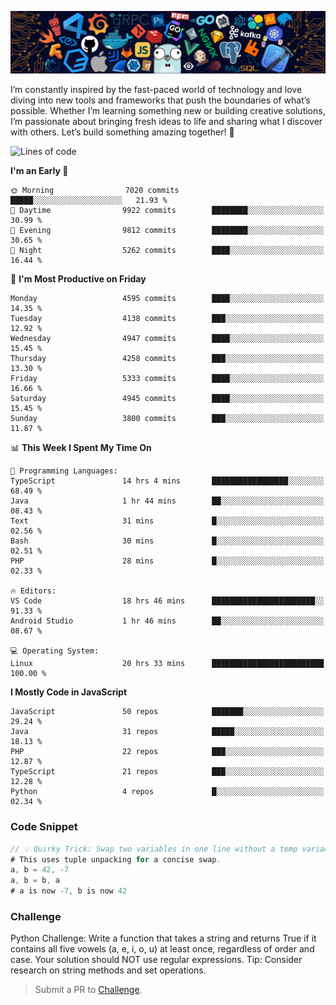 ![](https://github.com/0x3EF8/0x3EF8/raw/main/images/header_.png)

I’m constantly inspired by the fast-paced world of technology and love diving into new tools and frameworks that push the boundaries of what’s possible. Whether I’m learning something new or building creative solutions, I’m passionate about bringing fresh ideas to life and sharing what I discover with others. Let’s build something amazing together! 🚀

<!--START_SECTION:header-->
![Lines of code](https://img.shields.io/badge/From%20Hello%20World%20I%27ve%20Written-22.8%20million%20lines%20of%20code-blue)

**I'm an Early 🐤** 

```text
🌞 Morning                7020 commits        █████░░░░░░░░░░░░░░░░░░░░   21.93 % 
🌆 Daytime                9922 commits        ████████░░░░░░░░░░░░░░░░░   30.99 % 
🌃 Evening                9812 commits        ████████░░░░░░░░░░░░░░░░░   30.65 % 
🌙 Night                  5262 commits        ████░░░░░░░░░░░░░░░░░░░░░   16.44 % 
```
📅 **I'm Most Productive on Friday** 

```text
Monday                   4595 commits        ████░░░░░░░░░░░░░░░░░░░░░   14.35 % 
Tuesday                  4138 commits        ███░░░░░░░░░░░░░░░░░░░░░░   12.92 % 
Wednesday                4947 commits        ████░░░░░░░░░░░░░░░░░░░░░   15.45 % 
Thursday                 4258 commits        ███░░░░░░░░░░░░░░░░░░░░░░   13.30 % 
Friday                   5333 commits        ████░░░░░░░░░░░░░░░░░░░░░   16.66 % 
Saturday                 4945 commits        ████░░░░░░░░░░░░░░░░░░░░░   15.45 % 
Sunday                   3800 commits        ███░░░░░░░░░░░░░░░░░░░░░░   11.87 % 
```


📊 **This Week I Spent My Time On** 

```text
💬 Programming Languages: 
TypeScript               14 hrs 4 mins       █████████████████░░░░░░░░   68.49 % 
Java                     1 hr 44 mins        ██░░░░░░░░░░░░░░░░░░░░░░░   08.43 % 
Text                     31 mins             █░░░░░░░░░░░░░░░░░░░░░░░░   02.56 % 
Bash                     30 mins             █░░░░░░░░░░░░░░░░░░░░░░░░   02.51 % 
PHP                      28 mins             █░░░░░░░░░░░░░░░░░░░░░░░░   02.33 % 

🔥 Editors: 
VS Code                  18 hrs 46 mins      ███████████████████████░░   91.33 % 
Android Studio           1 hr 46 mins        ██░░░░░░░░░░░░░░░░░░░░░░░   08.67 % 

💻 Operating System: 
Linux                    20 hrs 33 mins      █████████████████████████   100.00 % 
```

**I Mostly Code in JavaScript** 

```text
JavaScript               50 repos            ███████░░░░░░░░░░░░░░░░░░   29.24 % 
Java                     31 repos            █████░░░░░░░░░░░░░░░░░░░░   18.13 % 
PHP                      22 repos            ███░░░░░░░░░░░░░░░░░░░░░░   12.87 % 
TypeScript               21 repos            ███░░░░░░░░░░░░░░░░░░░░░░   12.28 % 
Python                   4 repos             █░░░░░░░░░░░░░░░░░░░░░░░░   02.34 % 
```




<!--END_SECTION:header-->

<!--START_SECTION:footer-->
### Code Snippet
```js
// 💡 Quirky Trick: Swap two variables in one line without a temp variable (Python)
# This uses tuple unpacking for a concise swap.
a, b = 42, -7
a, b = b, a
# a is now -7, b is now 42
```
### Challenge
Python Challenge: Write a function that takes a string and returns True if it contains all five vowels (a, e, i, o, u) at least once, regardless of order and case. Your solution should NOT use regular expressions. Tip: Consider research on string methods and set operations.
<!--END_SECTION:footer-->
> Submit a PR to [Challenge](https://github.com/mrepol742/challenge/fork).
